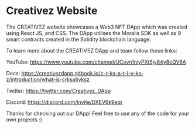 # Creativez Website

The CRΞATIVΞZ website showcases a Web3 NFT DApp which was created using React JS, and CSS. The DApp utilises the Moralis SDK as well as 9 smart contracts created in the Solidity blockchain language.

To learn more about the CRΞATIVΞZ DApp and team follow these links:

YouTube: https://www.youtube.com/channel/UCovn1niyPXt5jy84y8cQV6A

Docs: https://creativezdapp.gitbook.io/c-r-ks-a-t-i-v-ks-z/introduction/what-is-crksativksz

Twitter: https://twitter.com/Creativez_DApp

Discord: https://discord.com/invite/DXEV6k9eqr

Thanks for checking out our DApp! Feel free to use any of the code for your own projects :)

